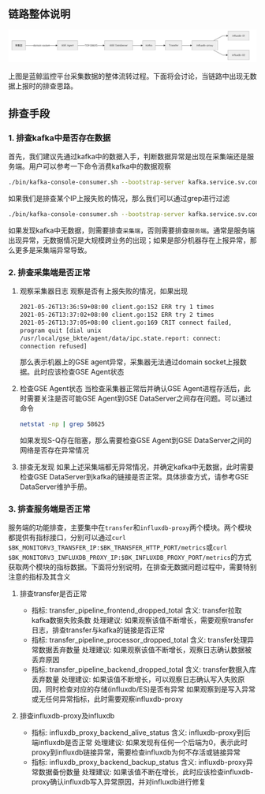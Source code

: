## 链路整体说明

  ![](media/16224421704651.jpg)

上图是蓝鲸监控平台采集数据的整体流转过程。下面将会讨论，当链路中出现无数据上报时的排查思路。

## 排查手段

### 1. 排查kafka中是否存在数据
    
首先，我们建议先通过kafka中的数据入手，判断数据异常是出现在采集端还是服务端。用户可以参考一下命令消费kafka中的数据观察
    
```bash
./bin/kafka-console-consumer.sh --bootstrap-server kafka.service.sv.consul:9092 --topic 0bkmonitor_10010 
```
    
如果我们是排查某个IP上报失败的情况，那么我们可以通过grep进行过滤
    
```bash
./bin/kafka-console-consumer.sh --bootstrap-server kafka.service.sv.consul:9092 --topic 0bkmonitor_10010 | grep $IP
```
    
如果发现kafka中无数据，则需要排查`采集端`，否则需要排查`服务端`。通常是服务端出现异常，无数据情况是大规模跨业务的出现；如果是部分机器存在上报异常，那么更多是采集端异常导致。

### 2. 排查采集端是否正常
 
    
1. 观察采集器日志
    观察是否有上报失败的情况，如果出现
   
    ```log
    2021-05-26T13:36:59+08:00 client.go:152 ERR try 1 times
    2021-05-26T13:37:02+08:00 client.go:152 ERR try 2 times
    2021-05-26T13:37:05+08:00 client.go:169 CRIT connect failed, program quit [dial unix /usr/local/gse_bkte/agent/data/ipc.state.report: connect: connection refused]
    ```
    
    那么表示机器上的GSE agent异常，采集器无法通过domain socket上报数据。此时应该检查GSE Agent状态
   
2. 检查GSE Agent状态
    当检查采集器正常后并确认GSE Agent进程存活后，此时需要关注是否可能GSE Agent到GSE DataServer之间存在问题。可以通过命令
    
    ```bash
    netstat -np | grep 58625
    ```
    
    如果发现S-Q存在阻塞，那么需要检查GSE Agent到GSE DataServer之间的网络是否存在异常情况
    
3. 排查无发现
    如果上述采集端都无异常情况，并确定kafka中无数据，此时需要检查GSE DataServer到kafka的链接是否正常。具体排查方式，请参考GSE DataServer维护手册。

### 3. 排查服务端是否正常

服务端的功能排查，主要集中在`transfer`和`influxdb-proxy`两个模块。两个模块都提供有指标接口，分别可以通过`curl $BK_MONITORV3_TRANSFER_IP:$BK_TRANSFER_HTTP_PORT/metrics`或`curl $BK_MONITORV3_INFLUXDB_PROXY_IP:$BK_INFLUXDB_PROXY_PORT/metrics`的方式获取两个模块的指标数据。下面将分别说明，在排查无数据问题过程中，需要特别注意的指标及其含义


1. 排查transfer是否正常
    - 指标: transfer_pipeline_frontend_dropped_total
      含义: transfer拉取kafka数据失败条数
      处理建议: 如果观察该值不断增长，需要观察transfer日志，排查transfer与kafka的链接是否正常
    - 指标: transfer_pipeline_processor_dropped_total
      含义: transfer处理异常数据丢弃数量
      处理建议: 如果观察该值不断增长，观察日志确认数据被丢弃原因
    - 指标: transfer_pipeline_backend_dropped_total
      含义: transfer数据入库丢弃数量
      处理建议: 如果该值不断增长，可以观察日志确认写入失败原因，同时检查对应的存储(influxdb/ES)是否有异常
    如果观察到是写入异常或无任何异常指标，此时需要观察influxdb-proxy

2. 排查influxdb-proxy及influxdb
 
    - 指标: influxdb_proxy_backend_alive_status
      含义: influxdb-proxy到后端influxdb是否正常
      处理建议: 如果发现有任何一个后端为0，表示此时proxy到influxdb链接异常，需要检查influxdb为何不存活或链接异常
    - 指标: influxdb_proxy_backend_backup_status
      含义: influxdb-proxy异常数据备份数量
      处理建议: 如果该值不断在增长，此时应该检查influxdb-proxy确认influxdb写入异常原因，并对influxdb进行修复



